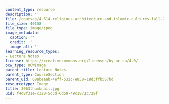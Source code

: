 ```yaml
---
content_type: resource
description: ''
file: /courses/4-614-religious-architecture-and-islamic-cultures-fall-2002/f4d8f31ec3205d3d6d5949c1871c729f_3063thumbnail.jpg
file_size: 40158
file_type: image/jpeg
image_metadata:
  caption: ''
  credit: ''
  image-alt: ''
learning_resource_types:
- Lecture Notes
license: https://creativecommons.org/licenses/by-nc-sa/4.0/
ocw_type: OCWImage
parent_title: Lecture Notes
parent_type: CourseSection
parent_uid: 68abeaab-4eff-532c-e858-18d3ffb567bd
resourcetype: Image
title: 3063thumbnail.jpg
uid: f4d8f31e-c320-5d3d-6d59-49c1871c729f
---
```

